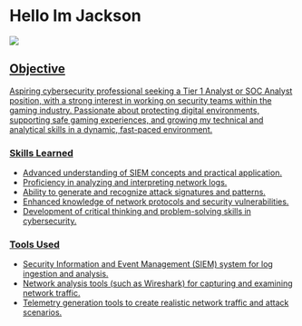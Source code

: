 # Hello Im Jackson
<a href=https://www.linkedin.com/in/jackson-lowe-8b7431264/><img src="https://img.shields.io/badge/LinkedIn-Connect-blue?style=for-the-badge&logo=linkedin" />


## Objective
Aspiring cybersecurity professional seeking a Tier 1 Analyst or SOC Analyst position, with a strong interest in working on security teams within the gaming industry. Passionate about protecting digital environments, supporting safe gaming experiences, and growing my technical and analytical skills in a dynamic, fast-paced environment.

### Skills Learned

- Advanced understanding of SIEM concepts and practical application.
- Proficiency in analyzing and interpreting network logs.
- Ability to generate and recognize attack signatures and patterns.
- Enhanced knowledge of network protocols and security vulnerabilities.
- Development of critical thinking and problem-solving skills in cybersecurity.

### Tools Used


- Security Information and Event Management (SIEM) system for log ingestion and analysis.
- Network analysis tools (such as Wireshark) for capturing and examining network traffic.
- Telemetry generation tools to create realistic network traffic and attack scenarios.


